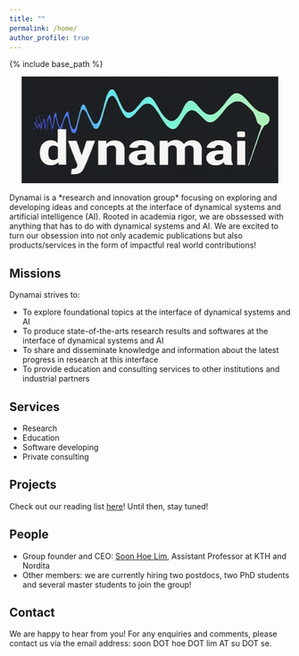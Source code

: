 ```yaml
---
title: ""
permalink: /home/
author_profile: true
---
```


{% include base_path %}

<!-- {% for post in site.teaching reversed %}
  {% include archive-single.html %}
{% endfor %}
 -->

<p align="center">
  <img src="https://github.com/dynamai/dynamai.github.io/blob/main/dynamai.png"  class="circle-img">
</p>
Dynamai is a *research and innovation group* focusing on exploring and developing ideas and concepts at the interface of dynamical systems and artificial intelligence (AI). Rooted in academia rigor, we are obssessed with anything that has to do with dynamical systems and AI. We are excited to turn our obsession into not only academic publications but also products/services in the form of impactful real world contributions! 
<br>

## Missions
Dynamai strives to:
- To explore foundational topics at the interface of dynamical systems and AI 
- To produce state-of-the-arts research results and softwares at the interface of dynamical systems and AI
- To share and disseminate knowledge and information about the latest progress in research at this interface  
- To provide education and consulting services to other institutions and industrial partners

## Services
- Research
- Education   
- Software developing
- Private consulting

## Projects 
Check out our reading list [here](https://shoelim.github.io/DSxML/)! Until then, stay tuned!
<br>

## People 
- Group founder and CEO: [Soon Hoe Lim](https://shoelim.github.io/), Assistant Professor at KTH and Nordita
- Other members: we are currently hiring two postdocs, two PhD students and several master students to join the group!

## Contact 
We are happy to hear from you! For any enquiries and comments, please contact us via the email address: soon DOT hoe DOT lim AT su DOT se. 
